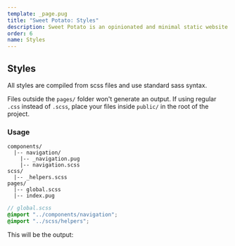 ```yaml
---
template: _page.pug
title: "Sweet Potato: Styles"
description: Sweet Potato is an opinionated and minimal static website generator, by We The Collective.
order: 6
name: Styles
---
```


## Styles

All styles are compiled from scss files and use standard sass syntax.

Files outside the `pages/` folder won't generate an output. If using regular `.css` instead of `.scss`, place your files inside `public/` in the root of the project.

### Usage

```
components/
  |-- navigation/
    |-- _navigation.pug
    |-- navigation.scss
scss/
  |-- _helpers.scss
pages/
  |-- global.scss
  |-- index.pug
```

```scss
// global.scss
@import "../components/navigation";
@import "../scss/helpers";
```

This will be the output:

```

```
